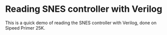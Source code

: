 # Reading SNES controller with Verilog

This is a quick demo of reading the SNES controller with Verilog, done on Sipeed Primer 25K.

